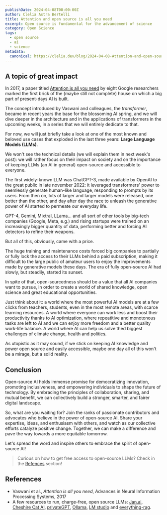 ```yaml
---
publishDate: 2024-04-08T00:00:00Z
author: Clelia Astra Bertelli
title: Attention and open source is all you need
excerpt: Open source is fundamental for the advancement of science
category: Open Science
tags:
  - open source
  - ai
  - science
metadata:
  canonical: https://clelia.dev/blog/2024-04-08-Attention-and-open-source-is-all-you-need
---
```



## A topic of great impact

In 2017, a paper titled [Attention is all you need](https://papers.nips.cc/paper_files/paper/2017/hash/3f5ee243547dee91fbd053c1c4a845aa-Abstract.html) by eight Google researchers marked the first brick of the (maybe still not complete) house on which a big part of present-days AI is built. 

The concept introduced by Vaswani and colleagues, the _transformer_, became in recent years the base for the blossoming AI spring, and we will dive deeper in the architecture and in the applications of transformers in the upcoming weeks, in a series that we will entirely dedicate to that.

For now, we will just briefly take a look at one of the most known and beloved use cases that exploded in the last three years: **Large Language Models (LLMs)**.

We won't see the technical details (we will explain them in next week's post): we will rather focus on their impact on society and on the importance of keeping LLMs (an AI in general) open-source and accessible to everyone.

The first widely-known LLM was ChatGPT-3, made available by OpenAI to the great public in late november 2022: it leveraged transformers' power to seemlessly generate human-like language, responding to prompts by its users. From then on, lots of larger and larger models were released, one better than the other, and day after day the race to unleash the generative power of AI started to permeate our everyday life.

GPT-4, Gemini, Mixtral, LLama... and all sort of other tools by big-tech companies (Google, Meta, e.g.) and rising startups were trained on an increasingly bigger quantity of data, performing better and forcing AI detectors to refine their weapons.

But all of this, obviously, came with a price.

The huge training and maintenance costs forced big companies to partially or fully lock the access to their LLMs behind a paid subscription, making it difficult to the large public of amateur users to enjoy the improvements made by generative models these days. The era of fully open-source AI had slowly, but steadily, started its sunset.

In spite of that, open-sourcedness should be a value that all AI companies want to pursue, in order to create a world of shared knowledge, open science and great educational opportunities.

Just think about it: a world where the most powerful AI models are at a few clicks from teachers, students, even in the most remote areas, with scarce learning resources. A world where everyone can work less and boost their productivity thanks to AI optimization, where repeatitive and monotonous tasks are left to AI and we can enjoy more freedom and a better quality work-life balance. A world where AI can help us solve thed biggest challenges of climate change, health and politics. 

As utopistic as it may sound, if we stick on keeping AI knowledge and power open source and easily accessible, maybe one day all of this won't be a mirage, but a solid reality.

## Conclusion

Open-source AI holds immense promise for democratizing innovation, promoting inclusiveness, and empowering individuals to shape the future of technology. By embracing the principles of collaboration, sharing, and mutual benefit, we can collectively build a stronger, smarter, and fairer digital landscape.

So, what are you waiting for? Join the ranks of passionate contributors and advocates who believe in the power of open-source AI. Share your expertise, ideas, and enthusiasm with others, and watch as our collective efforts catalyze positive change. Together, we can make a difference and pave the way towards a more equitable tomorrow.

Let's spread the word and inspire others to embrace the spirit of open-source AI!

> Curious on how to get free access to open-source LLMs? Check in the [Refences](#references) section!

## References

- Vaswani et al., _Attention is all you need_, Advances in Neural Information Processing Systems, 2017
- A few resources to run, charge-free, open source LLMs: [Jan.ai](https://jan.ai/), [Cheshire Cat AI](https://cheshire-cat-ai.github.io/docs/), [privateGPT](https://docs.privategpt.dev/overview/welcome/introduction), [Ollama](https://ollama.com/), [LM studio](https://lmstudio.ai/) and [everything-rag](https://astrabert.github.io/everything-rag/).
